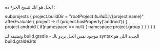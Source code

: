 الحل هو انك تنسخ الجزء ده :

subprojects {
    project.buildDir = "${rootProject.buildDir}/${project.name}"
    afterEvaluate {
        project -> if (project.hasProperty('android')) {
            project.android {
                if(namespace == null) {
                    namespace project.group
                }
            }
        }
    }
}

وتضيفه للـ build.gradle - موجود نفس الحل بردو بالـ syntax الجديد اللى هو build.gralde.kts
